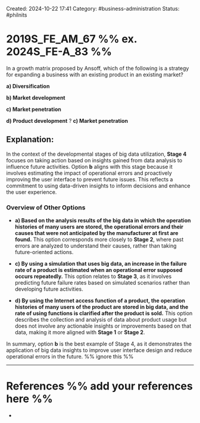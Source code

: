 Created: 2024-10-22 17:41
Category: #business-administration
Status: #philnits



# 2019S_FE_AM_67 %% ex. 2024S_FE-A_83 %%

In a growth matrix proposed by Ansoff, which of the following is a strategy for expanding a business with an existing product in an existing market?

**a) Diversification**

**b) Market development**

**c) Market penetration**

**d) Product development**
?
**c) Market penetration**
## **Explanation:**

In the context of the developmental stages of big data utilization, **Stage 4** focuses on taking action based on insights gained from data analysis to influence future activities. Option **b** aligns with this stage because it involves estimating the impact of operational errors and proactively improving the user interface to prevent future issues. This reflects a commitment to using data-driven insights to inform decisions and enhance the user experience.

### Overview of Other Options

- **a) Based on the analysis results of the big data in which the operation histories of many users are stored, the operational errors and their causes that were not anticipated by the manufacturer at first are found.**
    This option corresponds more closely to **Stage 2**, where past errors are analyzed to understand their causes, rather than taking future-oriented actions.

- **c) By using a simulation that uses big data, an increase in the failure rate of a product is estimated when an operational error supposed occurs repeatedly.**
    This option relates to **Stage 3**, as it involves predicting future failure rates based on simulated scenarios rather than developing future activities.

- **d) By using the Internet access function of a product, the operation histories of many users of the product are stored in big data, and the rate of using functions is clarified after the product is sold.**
    This option describes the collection and analysis of data about product usage but does not involve any actionable insights or improvements based on that data, making it more aligned with **Stage 1** or **Stage 2**.


In summary, option **b** is the best example of Stage 4, as it demonstrates the application of big data insights to improve user interface design and reduce operational errors in the future.
%% ignore this %%
<!--SR:!2025-04-12,1,230-->
---









# References %% add your references here %%
- 